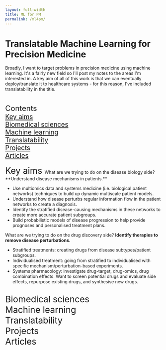 ```yaml
---
layout: full-width
title: ML for PM
permalink: /ml4pm/
---
```



  <h1 class="content-listing-header sans">Translatable Machine Learning for Precision Medicine</h1>

  Broadly, I want to target problems in precision medicine using machine learning. It's a fairly new field so I'll post my notes to the areas I'm interested in. A key aim of all of this work is that we can eventually deploy/translate it to healthcare systems - for this reason, I've included translatability in the title.

  <div style="font-size:1.5em; margin-bottom:0.5cm">
  <br />
  <font size="5"> Contents </font> <br>
  <a href="#aims">Key aims</a><br>
  <a href="#bms">Biomedical sciences</a><br>
  <a href="#ml">Machine learning</a><br>
  <a href="#trans">Translatability</a><br>
  <a href="#proj">Projects</a><br>
  <a href="#articles">Articles</a>
  </div>

  <font style="font-size:2em">
  <a name="aims"></a>Key aims </font>
  What are we trying to do on the disease biology side? **Understand disease mechanisms in patients.**
  
  * Use multiomics data and systems medicine (i.e. biological patient networks) techniques to build up dynamic multiscale patient models.
  * Understand how disease perturbs regular information flow in the patient networks to create a diagnosis.
  * Identify the stratified disease-causing mechanisms in these networks to create more accurate patient subgroups.
  * Build probabilistic models of disease progression to help provide prognoses and personalised treatment plans.
  

  What are we trying to do on the drug discovery side? **Identify therapies to remove disease perturbations.**

  * Stratified treatments: creating drugs from disease subtypes/patient subgroups.
  * Individualised treatment: going from stratified to individualised with specific mechanism/perturbation-based experiments.
  * Systems pharmacology: investigate drug-target, drug-omics, drug combination effects. Want to screen potential drugs and evaluate side effects, repurpose existing drugs, and synthesise new drugs.
  
  <br />
   
  <font style="font-size:2em">
  <a name="bms"></a>Biomedical sciences </font>

  <br />

  <font style="font-size:2em">
  <a name="ml"></a>Machine learning </font>

  <br />

  <font style="font-size:2em">
  <a name="trans"></a>Translatability </font>

  <br />

  <font style="font-size:2em">
  <a name="proj"></a>Projects </font>

  <br />

  <font style="font-size:2em">
  <a name="articles"></a>Articles </font>


